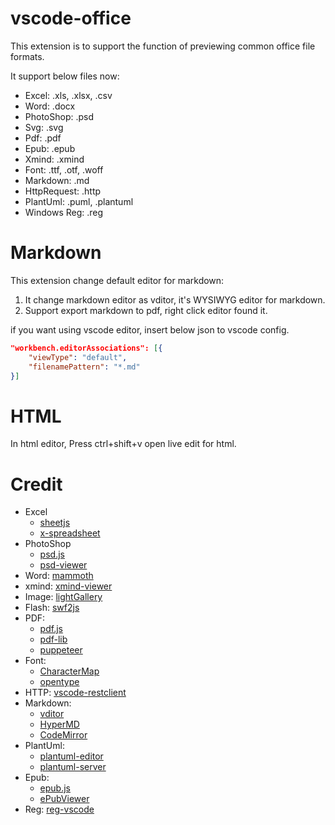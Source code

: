 # vscode-office

This extension is to support the function of previewing common office file formats.

It support below files now:

- Excel: .xls, .xlsx, .csv
- Word: .docx
- PhotoShop: .psd
- Svg: .svg
- Pdf: .pdf
- Epub: .epub
- Xmind: .xmind
- Font: .ttf, .otf, .woff
- Markdown: .md
- HttpRequest: .http
- PlantUml: .puml, .plantuml
- Windows Reg: .reg

# Markdown

This extension change default editor for markdown:

1. It change markdown editor as vditor, it's WYSIWYG editor for markdown.
2. Support export markdown to pdf, right click editor found it.

if you want using vscode editor, insert below json to vscode config.

```json
"workbench.editorAssociations": [{
	"viewType": "default",
	"filenamePattern": "*.md"
}]
```

# HTML

In html editor, Press ctrl+shift+v open live edit for html.

# Credit

- Excel
  - [sheetjs](https://github.com/SheetJS/sheetjs)
  - [x-spreadsheet](https://github.com/myliang/x-spreadsheet)
- PhotoShop
  - [psd.js](https://github.com/meltingice/psd.js)
  - [psd-viewer](https://github.com/zenoamaro/psd-viewer)
- Word: [mammoth](https://github.com/mwilliamson/mammoth.js)
- xmind: [xmind-viewer](https://github.com/xmindltd/xmind-viewer)
- Image: [lightGallery](https://github.com/sachinchoolur/lightGallery)
- Flash: [swf2js](https://github.com/swf2js/swf2js)
- PDF:
  - [pdf.js](https://github.com/mozilla/pdf.js)
  - [pdf-lib](https://github.com/Hopding/pdf-lib)
  - [puppeteer](https://github.com/puppeteer/puppeteer)
- Font:
  - [CharacterMap](https://github.com/mathew-kurian/CharacterMap)
  - [opentype](https://github.com/opentypejs/opentype.js)
- HTTP: [vscode-restclient](https://github.com/Huachao/vscode-restclient)
- Markdown:
  - [vditor](https://github.com/Vanessa219/vditor)
  - [HyperMD](https://github.com/laobubu/HyperMD)
  - [CodeMirror](https://github.com/codemirror/CodeMirror)
- PlantUml:
  - [plantuml-editor](https://github.com/kkeisuke/plantuml-editor)
  - [plantuml-server](https://plantuml.com/)
- Epub:
  - [epub.js](https://github.com/futurepress/epub.js/)
  - [ePubViewer](https://github.com/pgaskin/ePubViewer)
- Reg: [reg-vscode](https://github.com/ionutvmi/reg-vscode)
